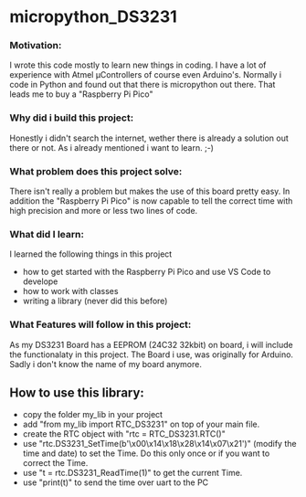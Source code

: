 # micropython_DS3231

<h3>Motivation:</h3>
I wrote this code mostly to learn new things in coding. I have a lot of experience with Atmel µControllers of course even Arduino's. Normally i code in Python and found out that there is micropython out there. That leads me to buy a "Raspberry Pi Pico"
  
<h3>Why did i build this project:</h3>
Honestly i didn't search the internet, wether there is already a solution out there or not. As i already mentioned i want to learn. ;-)
    
<h3>What problem does this project solve:</h3>
There isn't really a problem but makes the use of this board pretty easy. In addition the "Raspberry Pi Pico" is now capable to tell the correct time with high precision and more or less two lines of code.

<h3>What did I learn:</h3>
I learned the following things in this project 
<ul>
  <li>how to get started with the Raspberry Pi Pico and use VS Code to develope</li>
  <li>how to work with classes</li>
  <li>writing a library (never did this before)</li>
</ul>

<h3>What Features will follow in this project:</h3>
As my DS3231 Board has a EEPROM (24C32 32kbit) on board, i will include the functionalaty in this project. The Board i use, was originally for Arduino. Sadly i don't know the name of my board anymore.

<h2>How to use this library:</h2>
<ul>
  <li>copy the folder my_lib in your project</li>  
  <li>add "from my_lib import RTC_DS3231" on top of your main file.</li>
  <li>create the RTC object with "rtc = RTC_DS3231.RTC()"</li>
  <li>use "rtc.DS3231_SetTime(b'\x00\x14\x18\x28\x14\x07\x21')" (modify the time and date) to set the Time. Do this only once or if you want to correct the Time.</li>
  <li>use "t = rtc.DS3231_ReadTime(1)" to get the current Time.</li>
  <li>use "print(t)" to send the time over uart to the PC</li>
</ul>
